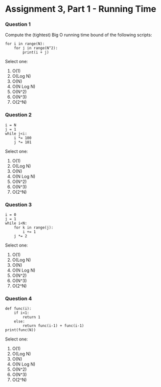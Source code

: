# Assignment 3, Part 1 - Running Time

### Question 1
Compute the (tightest) Big O running time bound of the following scripts:

```
for i in range(N):
    for j in range(N^2):
        print(i + j)
```

Select one:
1. O(1)
2. O(Log N)
3. O(N)
4. O(N Log N)
5. O(N^2)
6. O(N^3)
7. O(2^N)

### Question 2
```
i = N
j = 1
while j<i:
    i *= 100
    j *= 101
```

Select one:
1. O(1)
2. O(Log N)
3. O(N)
4. O(N Log N)
5. O(N^2)
6. O(N^3)
7. O(2^N)

### Question 3
```
i = 0
j = 1
while i<N:
    for k in range(j):
        i += 1
    j *= 2
```
Select one:
1. O(1)
2. O(Log N)
3. O(N)
4. O(N Log N)
5. O(N^2)
6. O(N^3)
7. O(2^N)

### Question 4
```
def func(i):
    if i<1:
        return 1
    else:
        return func(i-1) + func(i-1) 
print(func(N))
```
Select one:
1. O(1)
2. O(Log N)
3. O(N)
4. O(N Log N)
5. O(N^2)
6. O(N^3)
7. O(2^N)